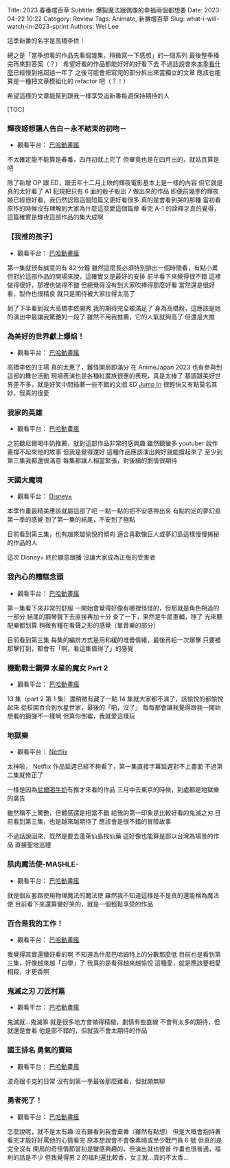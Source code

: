 Title: 2023 春番嚐百草
Subtitle: 爆裂魔法跟偶像的幸福兩個都想要
Date: 2023-04-22 10:22
Category: Review
Tags: Animate, 新番嚐百草
Slug: what-i-will-watch-in-2023-sprint
Authors: Wei Lee

這季新番的名字是高橋李依！

<!--more-->

總之是「當季想看的作品先看個幾集，稍微寫一下感想」的一個系列
最後整季播完再來對答案（？）
希望好看的作品都能好好的好看下去
不過話說會來[本季看什麼](/tag/dang-ji-kan-shi-mo.html)已經慢到拖超過一年了
之後可能會把寫完的部分拆出來當獨立的文章
應該也能算是一種把文章模組化的 refactor 吧（？！）

希望這樣的文章能幫到跟我一樣享受追新番每週保持期待的人

[TOC]

### 輝夜姬想讓人告白－永不結束的初吻－
* 觀看平台： [巴哈動畫瘋](https://ani.gamer.com.tw/animeVideo.php?sn=33277)

不太確定能不能算是春番，四月初就上完了
但畢竟也是在四月出的，就姑且算是吧

除了新增 OP 跟 ED，跟去年十二月上映的輝夜電影基本上是一樣的內容
但它就是真的太好看了
A1 犯規把只有 6 面的骰子骰出 7 做出來的作品
即便前幾季的輝夜姬已經很好看，我仍然認爲這個短篇又更好看很多
真的是會看到哭的那種
當初看原作的時候沒有理解到大家為什麼這麼愛這個篇章
看完 A-1 的詮釋才真的覺得，這篇確實是輝夜這部作品的集大成啊

### 【我推的孩子】
* 觀看平台： [巴哈動畫瘋](https://ani.gamer.com.tw/animeVideo.php?sn=33312)

第一集就很有誠意的有 82 分鐘
雖然這麼長必須特別排出一個時間看，有點小累
但對於這部作品的開場來說，這確實又是最好的安排
前半看下來覺得很不錯
這裡做得很好，那裡也做得不錯
但總覺得沒有到大家吹捧得那麼好看
當然還是很好看，製作也很精良
就只是期待被大家拉得太高了

到了下半看到我大高橋李依開秀
我的期待完全被滿足了
身為高橋粉，這應該是她的演出中最讓我驚艷的一段了
雖然不用我推薦，它的人氣就夠高了
但還是大推

### 為美好的世界獻上爆焰！
* 觀看平台： [巴哈動畫瘋](https://ani.gamer.com.tw/animeVideo.php?sn=33253)

高橋李依的主場
真的太惠了，難怪開局即滿分
在 AnimeJapan 2023 也有參與到這部的舞台活動
現場表演也是各種紅魔族很惠的表現，真是太棒了
基調跟美好世界差不多，就是好笑中間插著一些不錯的文戲
ED [Jump In](https://www.youtube.com/watch?v=WrSqD9ArWjo) 很輕快又有點莫名其妙，我真的很愛

### 我家的英雄
* 觀看平台： [巴哈動畫瘋](https://ani.gamer.com.tw/animeVideo.php?sn=33257)

之前聽尼爾喝牛奶推薦，就對這部作品非常的感興趣
雖然聽蠻多 youtuber 說作畫撐不起來他的故事
但我是覺得還好
這種作品應該演出夠好就能撐起來了
至少到第三集我都還很滿意
每集都讓人相當緊張，對後續的劇情很期待

### 天國大魔境
* 觀看平台： [Disney+](https://www.disneyplus.com/zh-hant/series/tengoku-daimakyo/7hd7j6bmGOTg)

本季作畫最精美應該就屬這部了吧
一點一點的把不安感帶出來
有點約定的夢幻島第一季的感覺
到了第一集的結尾，不安到了極點

目前看到第三集，也有越來越愉悅的傾向
適合喜歡像巨人或夢幻島這樣慢慢揭秘的作品的人

這次 Disney+ 終於願意跟播
沒讓大家成為正版的受害者

### 我內心的糟糕念頭
* 觀看平台： [巴哈動畫瘋](https://ani.gamer.com.tw/animeVideo.php?sn=33250)

第一集看下來非常的舒服
一開始會覺得好像有哪裡怪怪的，但那就是角色朔造的一部分
結尾的鋼琴聲下去直接再加十分
查了一下，果然是牛尾憲輔，穩了
光來聽配樂都划算
稍微有種在看聲之形的感覺（單音樂的部分）

目前看到第三集
每集的編排方式是用和緩的堆疊情緒，最後再給一次爆擊
只要被那擊打到，都會有「啊，看這集值得了」的感覺

### 機動戰士鋼彈 水星的魔女 Part 2
* 觀看平台： [巴哈動畫瘋](https://ani.gamer.com.tw/animeVideo.php?sn=33292)

13 集（part 2 第 1 集）還稍微有藏了一點
14 集就大家都不演了，該愉悅的都愉悅起來
從校園百合到水星世家，最後的「啪，沒了」
每每都會讓我覺得跟我一開始想看的鋼彈不一樣啊
但算你倒霉，我就愛這樣玩

### 地獄樂
* 觀看平台： [Netflix](https://www.netflix.com/search?q=hell%20paradise&jbv=81574246)

太神啦， Netflix
作品延遲已經不夠看了，第一集直接字幕延遲對不上畫面
不過第二集就修正了

一樣是因為[尼爾喝牛奶](https://open.firstory.me/story/clc8fwx34000g01wq2z21b3tu)有推才來看的作品
三月中去東京的時候，到處都是地獄樂的廣告

雖然稱不上驚艷，但體感還是相當不錯
給我的第一印象是比較好看的鬼滅之刃
目前看到第三集，也是越來越期待了
應該會是很不錯的冒險故事

不過話說回來，既然是要去蓬萊仙島找仙藥
這好像也能算是部以台灣為場景的作品
直接聖地巡禮

### 肌肉魔法使-MASHLE-
* 觀看平台： [巴哈動畫瘋](https://ani.gamer.com.tw/animeVideo.php?sn=33285)

就是個反套路使用物理魔法的魔法使
雖然我不知道這樣是不是真的還能稱為魔法使
目前看下來還算蠻好笑的，就是一個輕鬆享受的作品

### 百合是我的工作！
* 觀看平台： [巴哈動畫瘋](https://ani.gamer.com.tw/animeVideo.php?sn=33254)

我覺得其實還蠻好看的啊
不知道為什麼巴哈姆特上的分數那麼低
目前也是看到第三集，好像越來越「白學」了
我真的是看得越來越愉悅
這種愛，就是應該要相愛相殺，才更香啊

### 鬼滅之刃 刀匠村篇
* 觀看平台： [巴哈動畫瘋](https://ani.gamer.com.tw/animeVideo.php?sn=33295)

鬼滅就...鬼滅嘛
就是很多地方會做得精緻，劇情有些直線
不會有太多的期待，但就還是會看
他是部不錯的，但就我不會太期待的作品

### 國王排名 勇氣的寶箱
* 觀看平台： [巴哈動畫瘋](https://ani.gamer.com.tw/animeVideo.php?sn=33317)

波奇跟卡克的日常
沒有到第一季最後那麼難看，但就頗無聊

### 勇者死了！
* 觀看平台： [巴哈動畫瘋](https://ani.gamer.com.tw/animeVideo.php?sn=33259)

怎麼說呢，就不是太有趣
沒有難看到我會棄番（雖然有點想）
但是大概會抱持著看完才能好好罵他的心情看完
原本想說會不會像素晴或至少戰鬥員 6 號
但真的是完全沒有
開局的奇怪情節當初是蠻感興趣的，但演出就也很普
作畫也很普通，福利的話是不少
但我覺得男 2 的福利還比較香，女主就...真的不太香...
